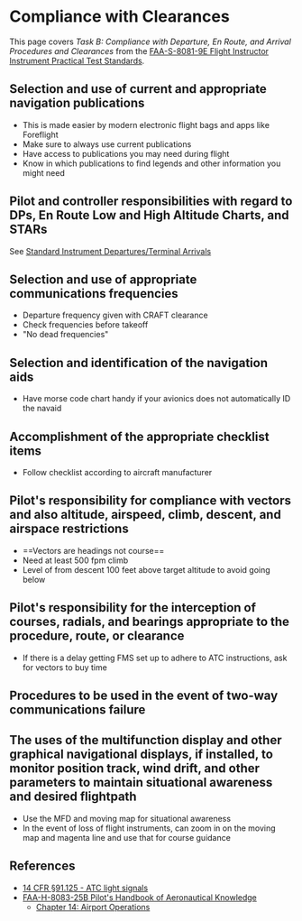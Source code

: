 # Compliance with Clearances

This page covers *Task B: Compliance with Departure, En Route, and Arrival Procedures and Clearances* from the [FAA-S-8081-9E Flight Instructor Instrument Practical Test Standards](https://www.faa.gov/training_testing/testing/acs/cfi_instrument_pts_9.pdf).

## Selection and use of current and appropriate navigation publications

* This is made easier by modern electronic flight bags and apps like Foreflight
* Make sure to always use current publications
* Have access to publications you may need during flight
* Know in which publications to find legends and other information you might need

## Pilot and controller responsibilities with regard to DPs, En Route Low and High Altitude Charts, and STARs

See [Standard Instrument Departures/Terminal Arrivals](#departures-arrivals)

## Selection and use of appropriate communications frequencies

* Departure frequency given with CRAFT clearance
* Check frequencies before takeoff
* "No dead frequencies"

## Selection and identification of the navigation aids

* Have morse code chart handy if your avionics does not automatically ID the navaid

## Accomplishment of the appropriate checklist items

* Follow checklist according to aircraft manufacturer

## Pilot's responsibility for compliance with vectors and also altitude, airspeed, climb, descent, and airspace restrictions

* ==Vectors are headings not course==
* Need at least 500 fpm climb
* Level of from descent 100 feet above target altitude to avoid going below

## Pilot's responsibility for the interception of courses, radials, and bearings appropriate to the procedure, route, or clearance

* If there is a delay getting FMS set up to adhere to ATC instructions, ask for vectors to buy time

## Procedures to be used in the event of two-way communications failure

<!--@include: ./docs/includes/ifr-equipment-failure.md | shift:2-->

## The uses of the multifunction display and other graphical navigational displays, if installed, to monitor position track, wind drift, and other parameters to maintain situational awareness and desired flightpath

* Use the MFD and moving map for situational awareness
* In the event of loss of flight instruments, can zoom in on the moving map and magenta line and use that for course guidance

## References

* [14 CFR &sect;91.125 - ATC light signals](https://www.ecfr.gov/current/title-14/chapter-I/subchapter-F/part-91/subpart-B/subject-group-ECFRe4c59b5f5506932/section-91.125)
* [FAA-H-8083-25B Pilot's Handbook of Aeronautical Knowledge](https://www.faa.gov/regulations_policies/handbooks_manuals/aviation/phak)
  * [Chapter 14: Airport Operations](https://www.faa.gov/sites/faa.gov/files/regulations_policies/handbooks_manuals/aviation/phak/16_phak_ch14.pdf)

